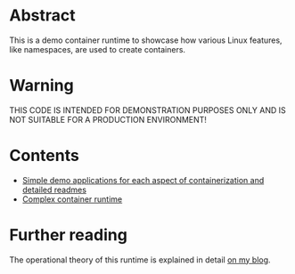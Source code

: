 # Abstract

This is a demo container runtime to showcase how various Linux features, like namespaces, are used to create containers.

# Warning

THIS CODE IS INTENDED FOR DEMONSTRATION PURPOSES ONLY AND IS NOT SUITABLE FOR A PRODUCTION ENVIRONMENT!

# Contents

- [Simple demo applications for each aspect of containerization and detailed readmes](demo)
- [Complex container runtime](runtime)

# Further reading

The operational theory of this runtime is explained in detail [on my blog](https://pasztor.at/blog/under-the-hood-of-docker).
